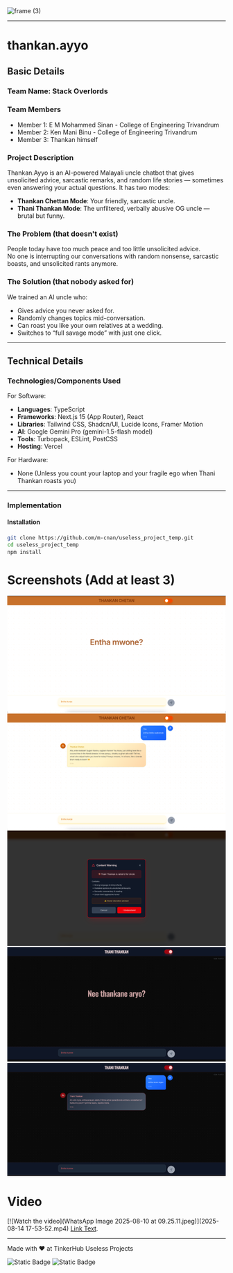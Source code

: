 <img width="3188" height="1202" alt="frame (3)" src="https://github.com/user-attachments/assets/517ad8e9-ad22-457d-9538-a9e62d137cd7" />

---

# thankan.ayyo

## Basic Details

### Team Name: Stack Overlords

### Team Members
- Member 1: E M Mohammed Sinan - College of Engineering Trivandrum
- Member 2: Ken Mani Binu - College of Engineering Trivandrum
- Member 3: Thankan himself 
### Project Description
Thankan.Ayyo is an AI-powered Malayali uncle chatbot that gives unsolicited advice, sarcastic remarks, and random life stories — sometimes even answering your actual questions. It has two modes:  
- **Thankan Chettan Mode**: Your friendly, sarcastic uncle.  
- **Thani Thankan Mode**: The unfiltered, verbally abusive OG uncle — brutal but funny.

### The Problem (that doesn't exist)
People today have too much peace and too little unsolicited advice.  
No one is interrupting our conversations with random nonsense, sarcastic boasts, and unsolicited rants anymore.

### The Solution (that nobody asked for)
We trained an AI uncle who:
- Gives advice you never asked for.
- Randomly changes topics mid-conversation.
- Can roast you like your own relatives at a wedding.
- Switches to “full savage mode” with just one click.

---

## Technical Details

### Technologies/Components Used

For Software:
- **Languages**: TypeScript
- **Frameworks**: Next.js 15 (App Router), React
- **Libraries**: Tailwind CSS, Shadcn/UI, Lucide Icons, Framer Motion
- **AI**: Google Gemini Pro (gemini-1.5-flash model)
- **Tools**: Turbopack, ESLint, PostCSS
- **Hosting**: Vercel

For Hardware:
- None (Unless you count your laptop and your fragile ego when Thani Thankan roasts you)

---

### Implementation

#### Installation
```bash
git clone https://github.com/m-cnan/useless_project_temp.git
cd useless_project_temp
npm install
```
# Screenshots (Add at least 3)
<img src=SCR-20250814-peeu.png>
<img src=SCR-20250814-pfdz.png>
<img src=SCR-20250814-peho.png>
<img src=SCR-20250814-peko.png>
<img src=SCR-20250814-peyb.png>

# Video

[![Watch the video](WhatsApp Image 2025-08-10 at 09.25.11.jpeg)](2025-08-14 17-53-52.mp4)
[Link Text](https://youtu.be/iEAlzlzxPsU).

---
Made with ❤️ at TinkerHub Useless Projects 

![Static Badge](https://img.shields.io/badge/TinkerHub-24?color=%23000000&link=https%3A%2F%2Fwww.tinkerhub.org%2F)
![Static Badge](https://img.shields.io/badge/UselessProjects--25-25?link=https%3A%2F%2Fwww.tinkerhub.org%2Fevents%2FQ2Q1TQKX6Q%2FUseless%2520Projects)



